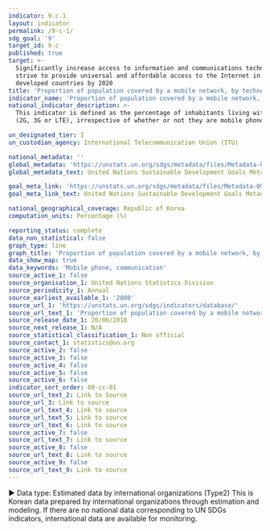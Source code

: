 ```yaml
---
indicator: 9.c.1
layout: indicator
permalink: /9-c-1/
sdg_goal: '9'
target_id: 9.c
published: true
target: >-
  Significantly increase access to information and communications technology and
  strive to provide universal and affordable access to the Internet in least
  developed countries by 2020
title: 'Proportion of population covered by a mobile network, by technology'
indicator_name: 'Proportion of population covered by a mobile network, by technology'
national_indicator_description: >-
  This indicator is defined as the percentage of inhabitants living within range of a mobile-cellular signal 
  (2G, 3G or LTE), irrespective of whether or not they are mobile phone subscribers or users. 

un_designated_tier: I
un_custodian_agency: International Telecommunication Union (ITU)

national_metadata: ''
global_metadata: 'https://unstats.un.org/sdgs/metadata/files/Metadata-09-0C-01.pdf'
global_metadata_text: United Nations Sustainable Development Goals Metadata (PDF 214 KB)

goal_meta_link: 'https://unstats.un.org/sdgs/metadata/files/Metadata-09-0C-01.pdf'
goal_meta_link_text: United Nations Sustainable Development Goals Metadata (PDF 214 KB)

national_geographical_coverage: Republic of Korea
computation_units: Percentage (%)

reporting_status: complete
data_non_statistical: false
graph_type: line
graph_title: 'Proportion of population covered by a mobile network, by technology'
data_show_map: true
data_keywords: 'Mobile phone, communication'
source_active_1: false
source_organisation_1: United Nations Statistics Division
source_periodicity_1: Annual
source_earliest_available_1: '2000'
source_url_1: 'https://unstats.un.org/sdgs/indicators/database/'
source_url_text_1: 'Proportion of population covered by a mobile network, by technology'
source_release_date_1: 20/06/2018
source_next_release_1: N/A
source_statistical_classification_1: Non official
source_contact_1: statistics@un.org
source_active_2: false
source_active_3: false
source_active_4: false
source_active_5: false
source_active_6: false
indicator_sort_order: 09-cc-01
source_url_text_2: Link to Source
source_url_3: Link to source
source_url_text_4: Link to source
source_url_text_5: Link to source
source_url_text_6: Link to source
source_active_7: false
source_url_text_7: Link to source
source_active_8: false
source_url_text_8: Link to source
source_active_9: false
source_url_text_9: Link to source
---
```

▶ Data type: Estimated data by international organizations (Type2) This is Korean data prepared by international organizations through estimation and modeling. If there are no national data corresponding to UN SDGs indicators, international data are available for monitoring.
